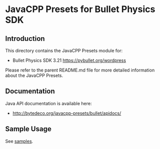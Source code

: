 JavaCPP Presets for Bullet Physics SDK
======================================

Introduction
------------
This directory contains the JavaCPP Presets module for:

 * Bullet Physics SDK 3.21  https://pybullet.org/wordpress

Please refer to the parent README.md file for more detailed information about the JavaCPP Presets.


Documentation
-------------
Java API documentation is available here:

 * http://bytedeco.org/javacpp-presets/bullet/apidocs/


Sample Usage
------------

See [samples](samples).
